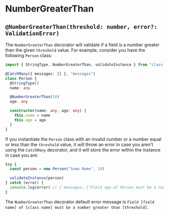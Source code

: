 # NumberGreaterThan

## `@NumberGreaterThan(threshold: number, error?: ValidationError)`

The `NumberGreaterThan` decorator will validate if a field is a number greater than the given `threshold` value. For example, consider you have the following `Person` class:

```typescript
import { StringType, NumberGreaterThan, validateInstance } from "class-handler"

@CatchMany({ messages: [] }, "messages")
class Person {
  @StringType()
  name: any

  @NumberGreaterThan(18)
  age: any

  constructor(name: any, age: any) {
    this.name = name
    this.age = age
  }
}
```

If you instantiate the `Person` class with an invalid number or a number equal or less than the `threshold` value, it will throw an error in case you aren't using the `CatchMany` decorator, and it will store the error within the instance in case you are:

```typescript
try {
  const person = new Person("Some Name", 18)

  validateInstance(person)
} catch (error) {
  console.log(error) // { messages: ["Field age of Person must be a number greater than 18"] }
}
```

The `NumberGreaterThan` decorator default error message is `Field [field name] of [class name] must be a number greater than [threshold]`.

